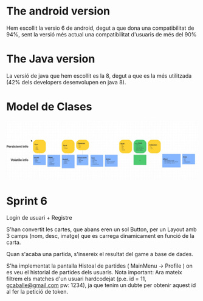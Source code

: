 # The android version
Hem escollit la versio 6 de android, degut a que dona una compatibilitat de 94%, sent la versió més actual una compatibilitat d'usuaris de més del 90%

#  The Java version
La versió de java que hem escollit es la 8, degut a que es la més utilitzada (42% dels developers desenvolupen en java 8).

# Model de Clases
![alt text](https://github.com/KronoStudios/the-game/blob/main/documentation/class_model.jpeg?raw=true)



# Sprint 6
Login de usuari + Registre

S'han convertit les cartes, que abans eren un sol Button, per un Layout amb 3 camps (nom, desc, imatge) que es carrega dinamicament en funció de la carta.

Quan s'acaba una partida, s'insereix el resultat del game a base de dades.

S'ha implementat la pantalla Histoal de partides ( MainMenu -> Profile ) on es veu el historial de partides dels usuaris.
Nota important: Ara mateix filtrem els matches d'un usuari hardcodejat (p.e. id = 11, gcaballe@gmail.com pw: 1234), ja que tenim un dubte per obtenir aquest id al fer la petició de token.


